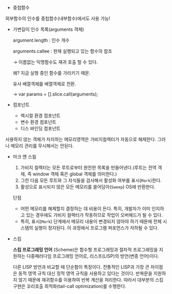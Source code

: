 - 중첩함수

외부함수의 인수를 중첩함수(내부함수)에서도 사용 가능!

- 가변길이 인수 목록(arguments 객체)
    
    argument.length : 인수 개수 
    
    arguments.callee : 현재 실행되고 있는 함수의 참조
    
    → 이름없는 익명함수도 재귀 호출 할 수 있다.
    
    왜? 지금 실행 중인 함수를 가리키기 때문.
    
    유사 배열객체를 배열객체로 전환.
    
    → var params = [].slice.call(arguments);
    
- 컴포넌트
    - 렉시컬 환경 컴포넌트
    - 변수 환경 컴포넌트
    - 디스 바인딩 컴포넌트

사용하지 않는 객체가 차지하는 메모리영역은 가비지컬렉터가 자동으로 해제한다. 그러나 메모리 관리를 무시해서는 안된다.

- 마크 앤 스윕
    1. 가비지 컬렉터는 모든 루트로부터 완전한 목록을 만들어낸다.(루트는 전역 객체, 즉 window 객체 혹은 global 객체를 의미한다.)
    2. 그런 다음 모든 루트와 그 자식들을 검사해서 활성화 여부를 표시(`Mark`)한다.
    3. 활성으로 표시되지 않은 모든 메모리를 쓸어담아(`Sweep`) OS에 반환한다.
    
    단점
    
    - 어떤 메모리를 해제할지 결정하는 데 비용이 든다. 특히, 개발자가 이미 인지하고 있는 경우에도 가비지 컬렉터가 작동하므로 작업이 오버헤드가 될 수 있다.
    - 특히, 표시(`Mark`) 단계에서 메모리 내용이 변경되지 않아야 하기 때문에 전체 시스템의 실행이 정지된다. 이 과정에서 프로그램 퍼포먼스가 저하될 수 있다.
- 스킴
    
    **스킴 프로그래밍 언어**
    (Scheme)은 함수형 프로그래밍과 절차적 프로그래밍을 지원하는 다중패러다임 프로그래밍 언어로, 리스프(LISP)의 방언(변종 언어)이다.
    
    다른 LISP 방언과 비교할 때 단순함이 특징이다. 전통적인 LISP과 가장 큰 차이점은 동적 영역 규칙 대신 정적 영역 규칙을 사용하고 있다는 것이다. 반복문을 지원하지 않기 때문에 재귀함수를 이용하여 반복 계산을 처리한다. 따라서 대부분의 스킴 구현은 꼬리호출 최적화(tail-call optimization)를 수행한다.
    
